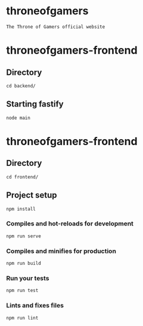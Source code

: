 # throneofgamers
```
The Throne of Gamers official website
```

# throneofgamers-frontend

## Directory
```
cd backend/
```

## Starting fastify
```
node main
```


# throneofgamers-frontend

## Directory
```
cd frontend/
```

## Project setup
```
npm install
```

### Compiles and hot-reloads for development
```
npm run serve
```

### Compiles and minifies for production
```
npm run build
```

### Run your tests
```
npm run test
```

### Lints and fixes files
```
npm run lint
```

